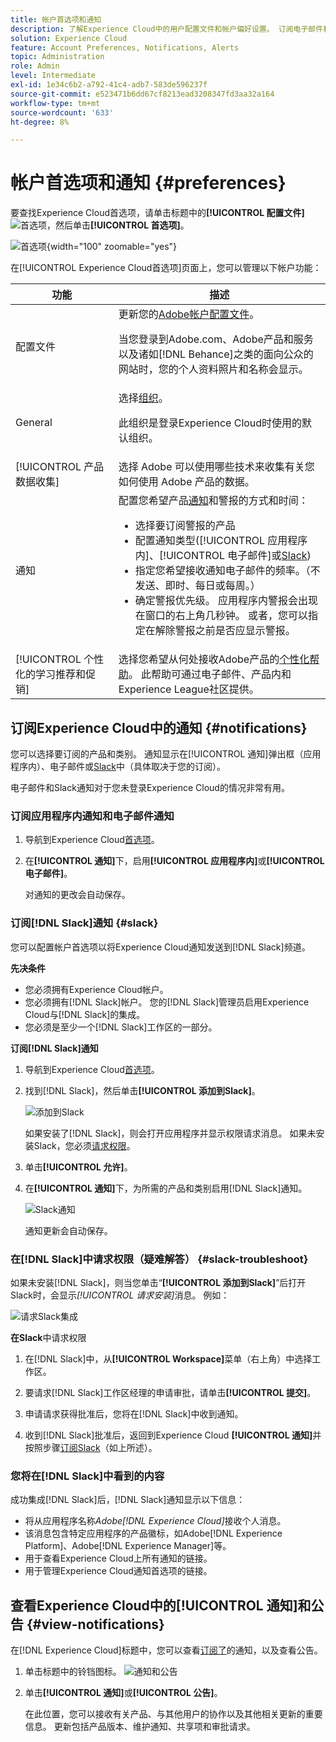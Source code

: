```yaml
---
title: 帐户首选项和通知
description: 了解Experience Cloud中的用户配置文件和帐户偏好设置。 订阅电子邮件和 [!DNL Slack]的产品通知，并设置产品警报。
solution: Experience Cloud
feature: Account Preferences, Notifications, Alerts
topic: Administration
role: Admin
level: Intermediate
exl-id: 1e34c6b2-a792-41c4-adb7-583de596237f
source-git-commit: e523471b6dd67cf8213ead3208347fd3aa32a164
workflow-type: tm+mt
source-wordcount: '633'
ht-degree: 8%

---
```


# 帐户首选项和通知 {#preferences}

要查找Experience Cloud首选项，请单击标题中的&#x200B;**[!UICONTROL 配置文件]** ![首选项](../assets/preferences-icon-sm.png)，然后单击&#x200B;**[!UICONTROL 首选项]**。

![首选项](../assets/preferences-navigation.png){width="100" zoomable="yes"}

在[!UICONTROL Experience Cloud首选项]页面上，您可以管理以下帐户功能：

| 功能 | 描述 |
|--- |--- |
| 配置文件 | 更新您的[Adobe帐户配置文件](https://account.adobe.com/cn/profile)。 <p>当您登录到Adobe.com、Adobe产品和服务以及诸如[!DNL Behance]之类的面向公众的网站时，您的个人资料照片和名称会显示。 |
| General | 选择[组织](../administration/organizations.md)。<p>此组织是登录Experience Cloud时使用的默认组织。 |
| [!UICONTROL 产品数据收集] | 选择 Adobe 可以使用哪些技术来收集有关您如何使用 Adobe 产品的数据。 |
| 通知 | 配置您希望产品[通知](#subscribe-to-notifications-in-experience-cloud)和警报的方式和时间： <ul><li>选择要订阅警报的产品</li><li>配置通知类型([!UICONTROL 应用程序内]、[!UICONTROL 电子邮件]或[Slack](#slack-notifications))</li><li>指定您希望接收通知电子邮件的频率。（不发送、即时、每日或每周。）</li><li>确定警报优先级。 应用程序内警报会出现在窗口的右上角几秒钟。 或者，您可以指定在解除警报之前是否应显示警报。</li></ul> |
| [!UICONTROL 个性化的学习推荐和促销] | 选择您希望从何处接收Adobe产品的[个性化帮助](personalized-learning.md)。 此帮助可通过电子邮件、产品内和Experience League社区提供。 |

## 订阅Experience Cloud中的通知 {#notifications}

您可以选择要订阅的产品和类别。 通知显示在[!UICONTROL 通知]弹出框（应用程序内）、电子邮件或[Slack](#slack-notifications)中（具体取决于您的订阅）。

电子邮件和Slack通知对于您未登录Experience Cloud的情况非常有用。

### 订阅应用程序内通知和电子邮件通知

1. 导航到Experience Cloud[首选项](https://experience.adobe.com/preferences)。

1. 在&#x200B;**[!UICONTROL 通知]**&#x200B;下，启用&#x200B;**[!UICONTROL 应用程序内]**&#x200B;或&#x200B;**[!UICONTROL 电子邮件]**。

   对通知的更改会自动保存。

### 订阅[!DNL Slack]通知 {#slack}

您可以配置帐户首选项以将Experience Cloud通知发送到[!DNL Slack]频道。

**先决条件**

* 您必须拥有Experience Cloud帐户。
* 您必须拥有[!DNL Slack]帐户。 您的[!DNL Slack]管理员启用Experience Cloud与[!DNL Slack]的集成。
* 您必须是至少一个[!DNL Slack]工作区的一部分。

**订阅[!DNL Slack]通知**

1. 导航到Experience Cloud[首选项](https://experience.adobe.com/preferences)。

1. 找到[!DNL Slack]，然后单击&#x200B;**[!UICONTROL 添加到Slack]**。

   ![添加到Slack](../assets/add-to-slack.png)

   如果安装了[!DNL Slack]，则会打开应用程序并显示权限请求消息。 如果未安装Slack，您必须[请求权限](#slack-troubleshoot)。

1. 单击&#x200B;**[!UICONTROL 允许]**。

1. 在&#x200B;**[!UICONTROL 通知]**&#x200B;下，为所需的产品和类别启用[!DNL Slack]通知。

   ![Slack通知](../assets/slack.png)

   通知更新会自动保存。

### 在[!DNL Slack]中请求权限（疑难解答） {#slack-troubleshoot}

如果未安装[!DNL Slack]，则当您单击“**[!UICONTROL 添加到Slack]**”后打开Slack时，会显示&#x200B;_[!UICONTROL 请求安装]_&#x200B;消息。 例如：

![请求Slack集成](../assets/slack-workspace.png)

**在Slack**&#x200B;中请求权限

1. 在[!DNL Slack]中，从&#x200B;**[!UICONTROL Workspace]**&#x200B;菜单（右上角）中选择工作区。

1. 要请求[!DNL Slack]工作区经理的申请审批，请单击&#x200B;**[!UICONTROL 提交]**。

1. 申请请求获得批准后，您将在[!DNL Slack]中收到通知。

1. 收到[!DNL Slack]批准后，返回到Experience Cloud **[!UICONTROL 通知]**&#x200B;并按照步骤[订阅Slack](#slack-notifications)（如上所述）。

### 您将在[!DNL Slack]中看到的内容

成功集成[!DNL Slack]后，[!DNL Slack]通知显示以下信息：

* 将从应用程序名称&#x200B;_Adobe[!DNL Experience Cloud]_&#x200B;接收个人消息。
* 该消息包含特定应用程序的产品徽标，如Adobe[!DNL Experience Platform]、Adobe[!DNL Experience Manager]等。
* 用于查看Experience Cloud上所有通知的链接。
* 用于管理Experience Cloud通知首选项的链接。

## 查看Experience Cloud中的[!UICONTROL 通知]和公告 {#view-notifications}

在[!DNL Experience Cloud]标题中，您可以查看[订阅了](#notifications)的通知，以及查看公告。

1. 单击标题中的铃铛图标。 ![通知和公告](../assets/bell-icon.png)

1. 单击&#x200B;**[!UICONTROL 通知]**&#x200B;或&#x200B;**[!UICONTROL 公告]**。

   在此位置，您可以接收有关产品、与其他用户的协作以及其他相关更新的重要信息。 更新包括产品版本、维护通知、共享项和审批请求。
